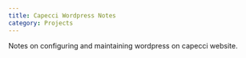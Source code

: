 ```yaml
---
title: Capecci Wordpress Notes
category: Projects
---
```

Notes on configuring and maintaining wordpress on capecci website.